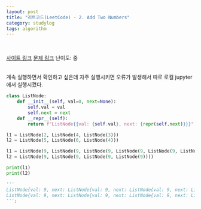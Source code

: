 ```yaml
---
layout: post
title: "리트코드(LeetCode) - 2. Add Two Numbers"
category: studylog
tags: algorithm
---
```


<br>

[사이트 링크](https://leetcode.com/)
[문제 링크](https://leetcode.com/problems/add-two-numbers/description/)
난이도: 중

<br>
계속 실행하면서 확인하고 싶은데 자주 실행시키면 오류가 발생해서 따로 로컬 jupyter에서 실행시켰다.

```python
class ListNode:
    def __init__(self, val=0, next=None):
        self.val = val
        self.next = next
    def __repr__(self):
        return f"ListNode{{val: {self.val}, next: {repr(self.next)}}}"

l1 = ListNode(2, ListNode(4, ListNode(3)))
l2 = ListNode(5, ListNode(6, ListNode(4)))

l1 = ListNode(9, ListNode(9, ListNode(9, ListNode(9, ListNode(9, ListNode(9, ListNode(9)))))))
l2 = ListNode(9, ListNode(9, ListNode(9, ListNode(9))))

print(l1)
print(l2)

'''
ListNode{val: 9, next: ListNode{val: 9, next: ListNode{val: 9, next: ListNode{val: 9, next: ListNode{val: 9, next: ListNode{val: 9, next: ListNode{val: 9, next: None}}}}}}}
ListNode{val: 9, next: ListNode{val: 9, next: ListNode{val: 9, next: ListNode{val: 9, next: None}}}}
''';

```

